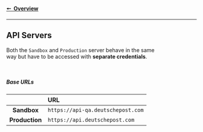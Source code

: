 
[Overview]: ..

<!--―――――――――――――――――――――――――――――――――――――――――――――――――――――――――――――――――――――――――-->

**[🠔 Overview][Overview]**

---

## API Servers

Both the `Sandbox` and `Production` server behave in the same<br>
way but have to be accessed with **separate credentials**.

<br>

##### Base URLs

|                |                 URL               |
|:--------------:|:----------------------------------|
| **Sandbox**    | `https://api-qa.deutschepost.com` |
| **Production** | `https://api.deutschepost.com`    |
